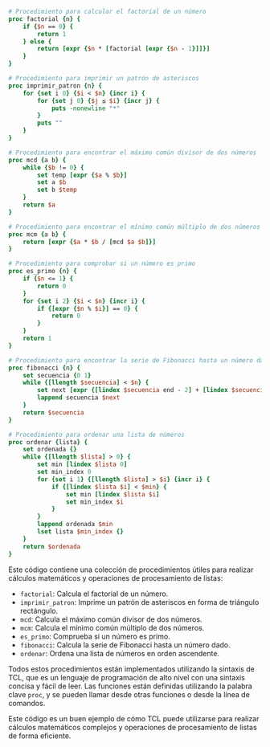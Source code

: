 ```tcl
# Procedimiento para calcular el factorial de un número
proc factorial {n} {
    if {$n == 0} {
        return 1
    } else {
        return [expr {$n * [factorial [expr {$n - 1}]]}]
    }
}

# Procedimiento para imprimir un patrón de asteriscos
proc imprimir_patron {n} {
    for {set i 0} {$i < $n} {incr i} {
        for {set j 0} {$j ≤ $i} {incr j} {
            puts -nonewline "*"
        }
        puts ""
    }
}

# Procedimiento para encontrar el máximo común divisor de dos números
proc mcd {a b} {
    while {$b != 0} {
        set temp [expr {$a % $b}]
        set a $b
        set b $temp
    }
    return $a
}

# Procedimiento para encontrar el mínimo común múltiplo de dos números
proc mcm {a b} {
    return [expr {$a * $b / [mcd $a $b]}]
}

# Procedimiento para comprobar si un número es primo
proc es_primo {n} {
    if {$n <= 1} {
        return 0
    }
    for {set i 2} {$i < $n} {incr i} {
        if {[expr {$n % $i}] == 0} {
            return 0
        }
    }
    return 1
}

# Procedimiento para encontrar la serie de Fibonacci hasta un número dado
proc fibonacci {n} {
    set secuencia {0 1}
    while {[llength $secuencia] < $n} {
        set next [expr {[lindex $secuencia end - 2] + [lindex $secuencia end - 1]}]
        lappend secuencia $next
    }
    return $secuencia
}

# Procedimiento para ordenar una lista de números
proc ordenar {lista} {
    set ordenada {}
    while {[llength $lista] > 0} {
        set min [lindex $lista 0]
        set min_index 0
        for {set i 1} {[llength $lista] > $i} {incr i} {
            if {[lindex $lista $i] < $min} {
                set min [lindex $lista $i]
                set min_index $i
            }
        }
        lappend ordenada $min
        lset lista $min_index {}
    }
    return $ordenada
}
```

Este código contiene una colección de procedimientos útiles para realizar cálculos matemáticos y operaciones de procesamiento de listas:

* `factorial`: Calcula el factorial de un número.
* `imprimir_patron`: Imprime un patrón de asteriscos en forma de triángulo rectángulo.
* `mcd`: Calcula el máximo común divisor de dos números.
* `mcm`: Calcula el mínimo común múltiplo de dos números.
* `es_primo`: Comprueba si un número es primo.
* `fibonacci`: Calcula la serie de Fibonacci hasta un número dado.
* `ordenar`: Ordena una lista de números en orden ascendente.

Todos estos procedimientos están implementados utilizando la sintaxis de TCL, que es un lenguaje de programación de alto nivel con una sintaxis concisa y fácil de leer. Las funciones están definidas utilizando la palabra clave `proc`, y se pueden llamar desde otras funciones o desde la línea de comandos.

Este código es un buen ejemplo de cómo TCL puede utilizarse para realizar cálculos matemáticos complejos y operaciones de procesamiento de listas de forma eficiente.